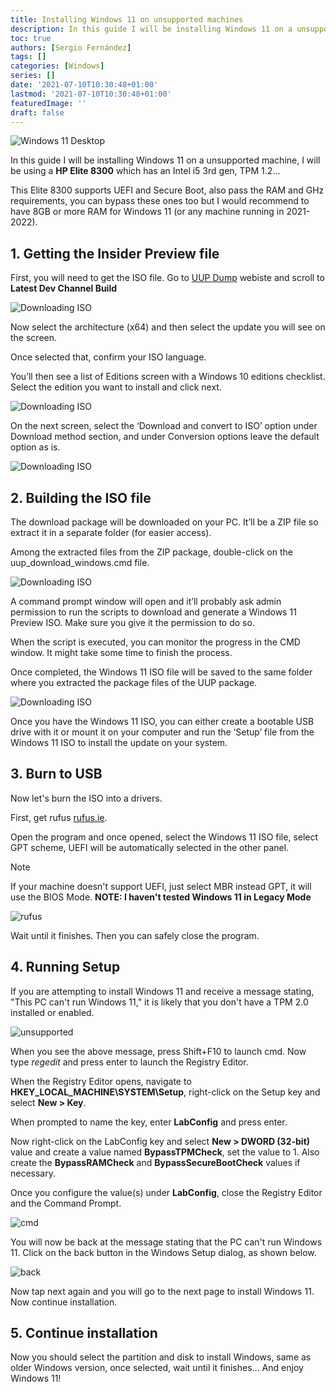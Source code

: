 ```yaml
---
title: Installing Windows 11 on unsupported machines
description: In this guide I will be installing Windows 11 on a unsupported PC, I will be using a HP Elite 8300 which has an Intel i5 3rd gen, TPM 1.2...
toc: true
authors: [Sergio Fernández]
tags: []
categories: [Windows]
series: []
date: '2021-07-10T10:30:48+01:00'
lastmod: '2021-07-10T10:30:48+01:00'
featuredImage: ''
draft: false
---
```

<img src="https://cdn.computerhoy.com/sites/navi.axelspringer.es/public/styles/1200/public/media/image/2021/06/windows-11-2372815.jpg" alt="Windows 11 Desktop" >

In this guide I will be installing Windows 11 on a unsupported machine, I will be using a **HP Elite 8300** which has an Intel i5 3rd gen, TPM 1.2...

This Elite 8300 supports UEFI and Secure Boot, also pass the RAM and GHz requirements, you can bypass these ones too but I would recommend to have 8GB or more RAM for Windows 11 (or any machine running in 2021-2022).

## 1. Getting the Insider Preview file

First, you will need to get the ISO file.
Go to [UUP Dump](https://uupdump.net/) webiste and scroll to **Latest Dev Channel Build**

<img src="/posts/images/tut/win11/guides/devchannel.png" alt="Downloading ISO" >

Now select the architecture (x64) and then select the update you will see on the screen.

Once selected that, confirm your ISO language.

You’ll then see a list of Editions screen with a Windows 10 editions checklist. Select the edition you want to install and click next.

<img src="/posts/images/tut/win11/guides/build.png" alt="Downloading ISO" >

On the next screen, select the ‘Download and convert to ISO’ option under Download method section, and under Conversion options leave the default option as is.

<img src="/posts/images/tut/win11/guides/build2.png" alt="Downloading ISO" >

## 2. Building the ISO file

The download package will be downloaded on your PC. It’ll be a ZIP file so extract it in a separate folder (for easier access).

Among the extracted files from the ZIP package, double-click on the uup_download_windows.cmd file.

<img src="/posts/images/tut/win11/guides/filedown.PNG" alt="Downloading ISO" >

A command prompt window will open and it’ll probably ask admin permission to run the scripts to download and generate a Windows 11 Preview ISO. Make sure you give it the permission to do so.

When the script is executed, you can monitor the progress in the CMD window. It might take some time to finish the process.

Once completed, the Windows 11 ISO file will be saved to the same folder where you extracted the package files of the UUP package.

<img src="/posts/images/tut/win11/guides/fileISO.PNG" alt="Downloading ISO" >

Once you have the Windows 11 ISO, you can either create a bootable USB drive with it or mount it on your computer and run the ‘Setup’ file from the Windows 11 ISO to install the update on your system.

## 3. Burn to USB

Now let's burn the ISO into a drivers.

First, get rufus [rufus.ie](https://rufus.ie).

Open the program and once opened, select the Windows 11 ISO file, select GPT scheme, UEFI will be automatically selected in the other panel.

> [!NOTE]
> If your machine doesn't support UEFI, just select MBR instead GPT, it will use the BIOS Mode. **NOTE: I haven't tested Windows 11 in Legacy Mode**

<img src="/posts/images/two.png" alt="rufus" >

Wait until it finishes. Then you can safely close the program.

## 4. Running Setup

If you are attempting to install Windows 11 and receive a message stating, "This PC can't run Windows 11," it is likely that you don't have a TPM 2.0 installed or enabled.

<img src="/posts/images/tut/win11/guides/tpm/1.jpg" alt="unsupported" >

When you see the above message, press Shift+F10 to launch cmd. Now type *regedit* and press enter to launch the Registry Editor.

When the Registry Editor opens, navigate to **HKEY_LOCAL_MACHINE\SYSTEM\Setup**, right-click on the Setup key and select **New > Key**.

When prompted to name the key, enter **LabConfig** and press enter.

Now right-click on the LabConfig key and select **New > DWORD  (32-bit)** value and create a value named **BypassTPMCheck**, set the value to 1. Also create the **BypassRAMCheck** and **BypassSecureBootCheck** values if necessary.

Once you configure the value(s) under **LabConfig**, close the Registry Editor and the Command Prompt.

<img src="/posts/images/tut/win11/guides/tpm/2.jpg" alt="cmd" >

You will now be back at the message stating that the PC can't run Windows 11. Click on the back button in the Windows Setup dialog, as shown below.

<img src="/posts/images/tut/win11/guides/tpm/3.jpg" alt="back" >

Now tap next again and you will go to the next page to install Windows 11. Now continue installation.

## 5. Continue installation

Now you should select the partition and disk to install Windows, same as older Windows version, once selected, wait until it finishes... And enjoy Windows 11!
